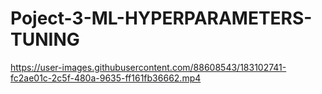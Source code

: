 # Poject-3-ML-HYPERPARAMETERS-TUNING
https://user-images.githubusercontent.com/88608543/183102741-fc2ae01c-2c5f-480a-9635-ff161fb36662.mp4

